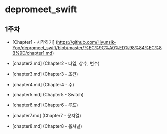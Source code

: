 # depromeet_swift

## 1주차
- [Chapter1 - 시작하기] (https://github.com/Hyunsik-Yoo/depromeet_swift/blob/master/%EC%9C%A0%ED%98%84%EC%8B%9D/chapter1.md)

- [chapter2.md] (Chapter2 - 타입, 상수, 변수)
- [chapter3.md] (Chapter3 - 조건)
- [chapter4.md] (Chapter4 - 수)
- [chapter5.md] (Chapter5 - Switch)
- [chapter6.md] (Chapter6 - 루프)
- [chapter7.md] (Chapter7 - 문자열)
- [chapter8.md] (Chapter8 - 옵셔널)

